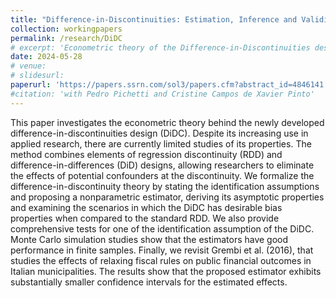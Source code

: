 ```yaml
---
title: "Difference-in-Discontinuities: Estimation, Inference and Validity Tests"
collection: workingpapers
permalink: /research/DiDC
# excerpt: 'Econometric theory of the Difference-in-Discontinuities design.'
date: 2024-05-28
# venue: 
# slidesurl:
paperurl: 'https://papers.ssrn.com/sol3/papers.cfm?abstract_id=4846141'
#citation: 'with Pedro Pichetti and Cristine Campos de Xavier Pinto'
---
```


This paper investigates the econometric theory behind the newly developed difference-in-discontinuities design (DiDC). Despite its increasing use in applied research, there are currently limited studies of its properties. The method combines elements of regression discontinuity (RDD) and difference-in-differences (DiD) designs, allowing researchers to eliminate the effects of potential confounders at the discontinuity. We formalize the difference-in-discontinuity theory by stating the identification assumptions and proposing a nonparametric estimator, deriving its asymptotic properties and examining the scenarios in which the DiDC has desirable bias properties when compared to the standard RDD. We also provide comprehensive tests for one of the identification assumption of the DiDC. Monte Carlo simulation studies show that the estimators have good performance in finite samples. Finally, we revisit Grembi et al. (2016), that studies the effects of relaxing fiscal rules on public financial outcomes in Italian municipalities. The results show that the proposed estimator exhibits substantially smaller confidence intervals for the estimated effects.


